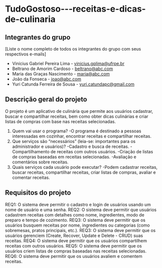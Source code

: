 # TudoGostoso---receitas-e-dicas-de-culinaria

## Integrantes do grupo 
[Liste o nome completo de todos os integrantes do grupo com seus respectivos e-mails]
 * Vinícius Gabriel Pereira Lima - vinicius.gplima@ufrpe.br
 * Beltrano de Amorim Cardoso - beltrano@abc.com
 * Maria das Graças Nascimento - maria@abc.com
 * João da Fonseca - joao@abc.com
 * Yuri Catunda Ferreira de Sousa - yuri.catundapc@gmail.com

## Descrição geral do projeto 
O projeto é um aplicativo de culinária que permite aos usuários cadastrar, buscar e compartilhar receitas, bem como obter dicas culinárias e criar listas de compras com base nas receitas selecionadas.
 1. Quem vai usar o programa?
    -O programa é destinado a pessoas interessadas em cozinhar, encontrar receitas e compartilhar receitas.
 3. Que serviços são “necessários” (leia-se: importantes para os administrador e usuários)?
    -Cadastro e busca de receitas.
    -Compartilhamento de receitas com outros usuários.
    -Criação de listas de compras baseadas em receitas selecionadas.
    -Avaliação e comentários sobre receitas.
 5. Quais serviços cada usuário pode executar?
    -Podem cadastrar receitas, buscar receitas, compartilhar receitas, criar listas de compras, avaliar e comentar receitas.

## Requisitos do projeto
REQ1: O sistema deve permitir o cadastro e login de usuários usando um nome de usuário e uma senha.
REQ2: O sistema deve permitir que usuários cadastrem receitas com detalhes como nome, ingredientes, modo de preparo e tempo de cozimento.
REQ3: O sistema deve permitir que os usuários busquem receitas por nome, ingredientes ou categorias (como sobremesas, pratos principais, etc.).
REQ3: O sistema deve permitir que os usuários gerenciem (Create, Recover, Update e Delete - CRUD) suas receitas.
REQ4: O sistema deve permitir que os usuários compartilhem receitas com outros usuários.
REQ5: O sistema deve permitir que os usuários criem listas de compras baseadas nas receitas selecionadas.
REQ6: O sistema deve permitir que os usuários avaliem e comentem receitas.
